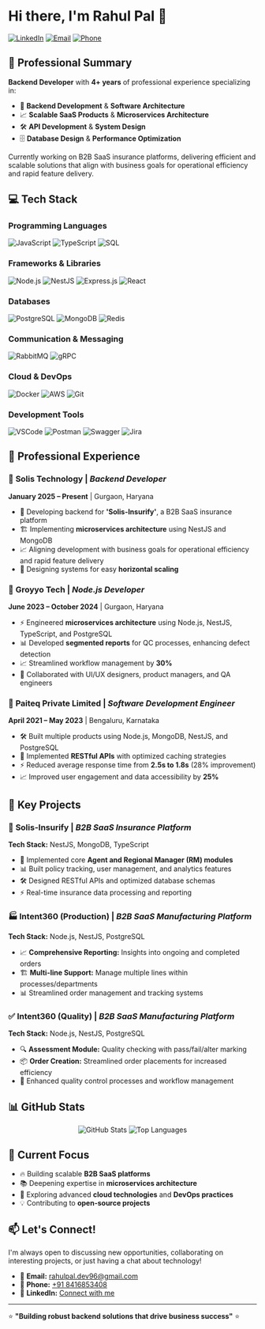 # Hi there, I'm Rahul Pal 👋

[![LinkedIn](https://img.shields.io/badge/LinkedIn-0077B5?style=for-the-badge&logo=linkedin&logoColor=white)](https://linkedin.com/in/your-profile)
[![Email](https://img.shields.io/badge/Email-D14836?style=for-the-badge&logo=gmail&logoColor=white)](mailto:rahulpal.dev96@gmail.com)
[![Phone](https://img.shields.io/badge/Phone-25D366?style=for-the-badge&logo=whatsapp&logoColor=white)](tel:+918416853408)

## 🚀 Professional Summary

**Backend Developer** with **4+ years** of professional experience specializing in:
- 🔧 **Backend Development** & **Software Architecture**
- 📈 **Scalable SaaS Products** & **Microservices Architecture**
- 🛠️ **API Development** & **System Design**
- 🗄️ **Database Design** & **Performance Optimization**

Currently working on B2B SaaS insurance platforms, delivering efficient and scalable solutions that align with business goals for operational efficiency and rapid feature delivery.

## 💻 Tech Stack

### Programming Languages
![JavaScript](https://img.shields.io/badge/JavaScript-F7DF1E?style=for-the-badge&logo=javascript&logoColor=black)
![TypeScript](https://img.shields.io/badge/TypeScript-007ACC?style=for-the-badge&logo=typescript&logoColor=white)
![SQL](https://img.shields.io/badge/SQL-4479A1?style=for-the-badge&logo=postgresql&logoColor=white)

### Frameworks & Libraries
![Node.js](https://img.shields.io/badge/Node.js-43853D?style=for-the-badge&logo=node.js&logoColor=white)
![NestJS](https://img.shields.io/badge/NestJS-E0234E?style=for-the-badge&logo=nestjs&logoColor=white)
![Express.js](https://img.shields.io/badge/Express.js-404D59?style=for-the-badge&logo=express&logoColor=white)
![React](https://img.shields.io/badge/React-20232A?style=for-the-badge&logo=react&logoColor=61DAFB)

### Databases
![PostgreSQL](https://img.shields.io/badge/PostgreSQL-316192?style=for-the-badge&logo=postgresql&logoColor=white)
![MongoDB](https://img.shields.io/badge/MongoDB-4EA94B?style=for-the-badge&logo=mongodb&logoColor=white)
![Redis](https://img.shields.io/badge/Redis-DC382D?style=for-the-badge&logo=redis&logoColor=white)

### Communication & Messaging
![RabbitMQ](https://img.shields.io/badge/RabbitMQ-FF6600?style=for-the-badge&logo=rabbitmq&logoColor=white)
![gRPC](https://img.shields.io/badge/gRPC-4285F4?style=for-the-badge&logo=grpc&logoColor=white)

### Cloud & DevOps
![Docker](https://img.shields.io/badge/Docker-2496ED?style=for-the-badge&logo=docker&logoColor=white)
![AWS](https://img.shields.io/badge/AWS-232F3E?style=for-the-badge&logo=amazon-aws&logoColor=white)
![Git](https://img.shields.io/badge/Git-F05032?style=for-the-badge&logo=git&logoColor=white)

### Development Tools
![VSCode](https://img.shields.io/badge/VS_Code-007ACC?style=for-the-badge&logo=visual-studio-code&logoColor=white)
![Postman](https://img.shields.io/badge/Postman-FF6C37?style=for-the-badge&logo=postman&logoColor=white)
![Swagger](https://img.shields.io/badge/Swagger-85EA2D?style=for-the-badge&logo=swagger&logoColor=black)
![Jira](https://img.shields.io/badge/Jira-0052CC?style=for-the-badge&logo=jira&logoColor=white)

## 💼 Professional Experience

### 🏢 **Solis Technology** | *Backend Developer*
**January 2025 – Present** | Gurgaon, Haryana
- 🚀 Developing backend for **'Solis-Insurify'**, a B2B SaaS insurance platform
- 🏗️ Implementing **microservices architecture** using NestJS and MongoDB
- 📈 Aligning development with business goals for operational efficiency and rapid feature delivery
- 🔄 Designing systems for easy **horizontal scaling**

### 🏢 **Groyyo Tech** | *Node.js Developer*
**June 2023 – October 2024** | Gurgaon, Haryana
- ⚡ Engineered **microservices architecture** using Node.js, NestJS, TypeScript, and PostgreSQL
- 📊 Developed **segmented reports** for QC processes, enhancing defect detection
- 📈 Streamlined workflow management by **30%**
- 🤝 Collaborated with UI/UX designers, product managers, and QA engineers

### 🏢 **Paiteq Private Limited** | *Software Development Engineer*
**April 2021 – May 2023** | Bengaluru, Karnataka
- 🛠️ Built multiple products using Node.js, MongoDB, NestJS, and PostgreSQL
- 🚀 Implemented **RESTful APIs** with optimized caching strategies
- ⚡ Reduced average response time from **2.5s to 1.8s** (28% improvement)
- 📈 Improved user engagement and data accessibility by **25%**

## 🎯 Key Projects

### 🏥 **Solis-Insurify** | *B2B SaaS Insurance Platform*
**Tech Stack:** NestJS, MongoDB, TypeScript
- 👥 Implemented core **Agent and Regional Manager (RM) modules**
- 📊 Built policy tracking, user management, and analytics features
- 🛠️ Designed RESTful APIs and optimized database schemas
- ⚡ Real-time insurance data processing and reporting

### 🏭 **Intent360 (Production)** | *B2B SaaS Manufacturing Platform*
**Tech Stack:** Node.js, NestJS, PostgreSQL
- 📈 **Comprehensive Reporting:** Insights into ongoing and completed orders
- 🏗️ **Multi-line Support:** Manage multiple lines within processes/departments
- 📊 Streamlined order management and tracking systems

### ✅ **Intent360 (Quality)** | *B2B SaaS Manufacturing Platform*
**Tech Stack:** Node.js, NestJS, PostgreSQL
- 🔍 **Assessment Module:** Quality checking with pass/fail/alter marking
- 📦 **Order Creation:** Streamlined order placements for increased efficiency
- 🎯 Enhanced quality control processes and workflow management

## 📊 GitHub Stats

<div align="center">
  <img src="https://github-readme-stats.vercel.app/api?username=YOUR_GITHUB_USERNAME&show_icons=true&theme=radical" alt="GitHub Stats" />
  <img src="https://github-readme-stats.vercel.app/api/top-langs/?username=YOUR_GITHUB_USERNAME&layout=compact&theme=radical" alt="Top Languages" />
</div>

## 🌱 Current Focus

- 🔥 Building scalable **B2B SaaS platforms**
- 📚 Deepening expertise in **microservices architecture**
- 🚀 Exploring advanced **cloud technologies** and **DevOps practices**
- 💡 Contributing to **open-source projects**

## 📫 Let's Connect!

I'm always open to discussing new opportunities, collaborating on interesting projects, or just having a chat about technology!

- 📧 **Email:** [rahulpal.dev96@gmail.com](mailto:rahulpal.dev96@gmail.com)
- 📱 **Phone:** [+91 8416853408](tel:+918416853408)
- 💼 **LinkedIn:** [Connect with me](https://linkedin.com/in/your-profile)

---

⭐️ **"Building robust backend solutions that drive business success"** ⭐️
